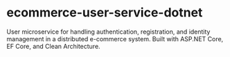 # ecommerce-user-service-dotnet
User microservice for handling authentication, registration, and identity management in a distributed e-commerce system. Built with ASP.NET Core, EF Core, and Clean Architecture.
